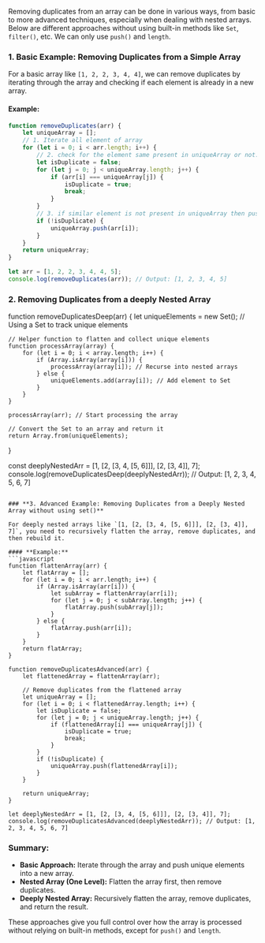 Removing duplicates from an array can be done in various ways, from basic to more advanced techniques, especially when dealing with nested arrays. Below are different approaches without using built-in methods like `Set`, `filter()`, etc. We can only use `push()` and `length`.

### **1. Basic Example: Removing Duplicates from a Simple Array**

For a basic array like `[1, 2, 2, 3, 4, 4]`, we can remove duplicates by iterating through the array and checking if each element is already in a new array.

#### **Example:**
```javascript
function removeDuplicates(arr) {
    let uniqueArray = [];
    // 1. Iterate all element of array
    for (let i = 0; i < arr.length; i++) {
        // 2. check for the element same present in uniqueArray or not. if present make isDuplicate true otherwise keep it false.
        let isDuplicate = false;
        for (let j = 0; j < uniqueArray.length; j++) {
            if (arr[i] === uniqueArray[j]) {
                isDuplicate = true;
                break;
            }
        }
        // 3. if similar element is not present in uniqueArray then push it. note: !false= true
        if (!isDuplicate) {
            uniqueArray.push(arr[i]);
        }
    }
    return uniqueArray;
}

let arr = [1, 2, 2, 3, 4, 4, 5];
console.log(removeDuplicates(arr)); // Output: [1, 2, 3, 4, 5]
```

### **2. Removing Duplicates from a deeply Nested Array**

function removeDuplicatesDeep(arr) {
    let uniqueElements = new Set(); // Using a Set to track unique elements

    // Helper function to flatten and collect unique elements
    function processArray(array) {
        for (let i = 0; i < array.length; i++) {
            if (Array.isArray(array[i])) {
                processArray(array[i]); // Recurse into nested arrays
            } else {
                uniqueElements.add(array[i]); // Add element to Set
            }
        }
    }

    processArray(arr); // Start processing the array

    // Convert the Set to an array and return it
    return Array.from(uniqueElements);
}

const deeplyNestedArr = [1, [2, [3, 4, [5, 6]]], [2, [3, 4]], 7];
console.log(removeDuplicatesDeep(deeplyNestedArr)); // Output: [1, 2, 3, 4, 5, 6, 7]

```

### **3. Advanced Example: Removing Duplicates from a Deeply Nested Array without using set()**

For deeply nested arrays like `[1, [2, [3, 4, [5, 6]]], [2, [3, 4]], 7]`, you need to recursively flatten the array, remove duplicates, and then rebuild it.

#### **Example:**
```javascript
function flattenArray(arr) {
    let flatArray = [];
    for (let i = 0; i < arr.length; i++) {
        if (Array.isArray(arr[i])) {
            let subArray = flattenArray(arr[i]);
            for (let j = 0; j < subArray.length; j++) {
                flatArray.push(subArray[j]);
            }
        } else {
            flatArray.push(arr[i]);
        }
    }
    return flatArray;
}

function removeDuplicatesAdvanced(arr) {
    let flattenedArray = flattenArray(arr);

    // Remove duplicates from the flattened array
    let uniqueArray = [];
    for (let i = 0; i < flattenedArray.length; i++) {
        let isDuplicate = false;
        for (let j = 0; j < uniqueArray.length; j++) {
            if (flattenedArray[i] === uniqueArray[j]) {
                isDuplicate = true;
                break;
            }
        }
        if (!isDuplicate) {
            uniqueArray.push(flattenedArray[i]);
        }
    }
    
    return uniqueArray;
}

let deeplyNestedArr = [1, [2, [3, 4, [5, 6]]], [2, [3, 4]], 7];
console.log(removeDuplicatesAdvanced(deeplyNestedArr)); // Output: [1, 2, 3, 4, 5, 6, 7]
```

### **Summary:**
- **Basic Approach:** Iterate through the array and push unique elements into a new array.
- **Nested Array (One Level):** Flatten the array first, then remove duplicates.
- **Deeply Nested Array:** Recursively flatten the array, remove duplicates, and return the result.

These approaches give you full control over how the array is processed without relying on built-in methods, except for `push()` and `length`.
